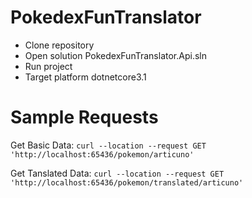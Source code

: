 # PokedexFunTranslator

- Clone repository
- Open solution PokedexFunTranslator.Api.sln
- Run project
- Target platform dotnetcore3.1
 
# Sample Requests

Get Basic Data: `curl --location --request GET 'http://localhost:65436/pokemon/articuno'`

Get Tanslated Data: `curl --location --request GET 'http://localhost:65436/pokemon/translated/articuno'`

